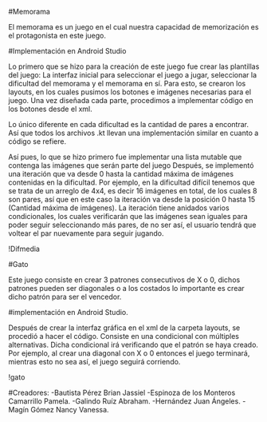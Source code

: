 #Memorama

El memorama es un juego en el cual nuestra capacidad de memorización
es el protagonista en este juego.

#Implementación en Android Studio

Lo primero que se hizo para la creación de este juego fue crear las plantillas del juego: La interfaz inicial para seleccionar el juego a jugar, seleccionar la dificultad del memorama y el memorama en sí. Para esto, se crearon los layouts, en los cuales pusimos los botones e imágenes necesarias para el juego. Una vez diseñada cada parte, procedimos a implementar código en los botones desde el xml.

Lo único diferente en cada dificultad es la cantidad de pares a encontrar. Así que todos los archivos .kt llevan una implementación similar en cuanto a código se refiere. 

Así pues, lo que se hizo primero fue implementar una lista mutable que contenga las imágenes que serán parte del juego
Después, se implementó una iteración que va desde 0 hasta la cantidad máxima de imágenes contenidas en la dificultad. Por ejemplo, en la dificultad difícil tenemos que se trata de un arreglo de 4x4, es decir 16 imágenes en total, de los cuales 8 son pares, así que en este caso la iteración va desde la posición 0 hasta 15 (Cantidad máxima de imágenes). La iteración tiene anidados varios condicionales, los cuales verificarán que las imágenes sean iguales para poder seguir seleccionando más pares, de no ser así, el usuario tendrá que voltear el par nuevamente para seguir jugando.

!Difmedia

#Gato

Este juego consiste en crear 3 patrones consecutivos de X o 0, dichos patrones pueden ser diagonales o a los costados
lo importante es crear dicho patrón para ser el vencedor.

#implementación en Android Studio.

Después de crear la interfaz gráfica en el xml de la carpeta layouts, se procedió a hacer el código. 
Consiste en una condicional con múltiples alternativas. Dicha condicional irá verificando que el patrón se haya creado. 
Por ejemplo, al crear una diagonal con X o 0 entonces el juego terminará, mientras esto no sea así, el juego seguirá corriendo.

!gato

#Creadores:
-Bautista Pérez Brian Jassiel
-Espinoza de los Monteros Camarrillo Pamela.
-Galindo Ruíz Abraham.
-Hernández Juan Ángeles.
-Magín Gómez Nancy Vanessa.